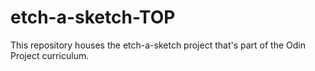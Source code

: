 # etch-a-sketch-TOP

This repository houses the etch-a-sketch project that's part of the Odin Project curriculum. 
